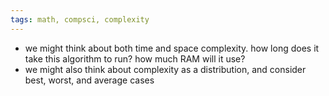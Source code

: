 ```yaml
---
tags: math, compsci, complexity
---
```


- we might think about both time and space complexity. how long does it take this algorithm to run? how much RAM will it use?
- we might also think about complexity as a distribution, and consider best, worst, and average cases